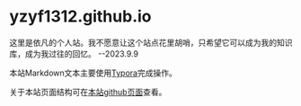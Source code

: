 # yzyf1312.github.io
这里是依凡的个人站。我不愿意让这个站点花里胡哨，只希望它可以成为我的知识库，成为我过往的回忆。 --2023.9.9

本站Markdown文本主要使用[Typora](https://typora.io/)完成操作。

关于本站页面结构可在[本站github页面](https://github.com/yzyf1312/yzyf1312.github.io)查看。
